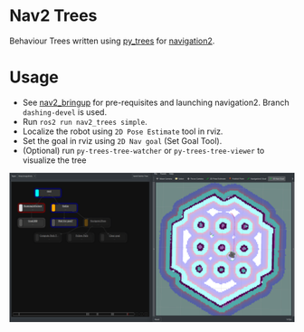 # Nav2 Trees

Behaviour Trees written using [py_trees](https://github.com/splintered-reality/py_trees) for [navigation2](https://github.com/ros-planning/navigation2).

# Usage

* See [nav2_bringup](https://github.com/ros-planning/navigation2/tree/master/nav2_bringup) for pre-requisites and launching navigation2. Branch `dashing-devel` is used.
* Run `ros2 run nav2_trees simple`.
* Localize the robot using `2D Pose Estimate` tool in rviz.
* Set the goal in rviz using `2D Nav goal` (Set Goal Tool).
* (Optional) run `py-trees-tree-watcher` or `py-trees-tree-viewer` to visualize the tree


![Simple](images/simple.gif "Simple navigation tree")
